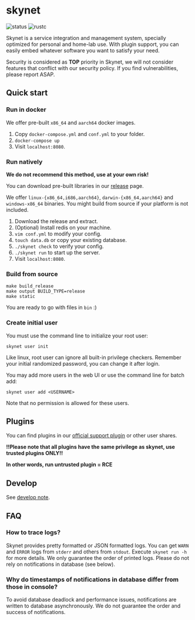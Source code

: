 # skynet

![status](https://img.shields.io/badge/status-dev-lightgrey?style=flat-square) ![rustc](https://img.shields.io/badge/rustc-1.56+-red?style=flat-square)

Skynet is a service integration and management system, specially optimized for personal and home-lab use. With plugin support, you can easily embed whatever software you want to satisfy your need.

Security is considered as **TOP** priority in Skynet, we will not consider features that conflict with our security policy. If you find vulnerabilities, please report ASAP.

## Quick start

### Run in docker
We offer pre-built `x86_64` and `aarch64` docker images.

1. Copy `docker-compose.yml` and `conf.yml` to your folder.
2. `docker-compose up`
3. Visit `localhost:8080`.

### Run natively
**We do not recommend this method, use at your own risk!**

You can download pre-built libraries in our [release](https://github.com/MXWXZ/skynet/releases) page.

We offer `linux-{x86_64,i686,aarch64}`, `darwin-{x86_64,aarch64}` and `windows-x86_64` binaries. You might build from source if your platform is not included.

1. Download the release and extract.
2. (Optional) Install redis on your machine.
3. `vim conf.yml` to modify your config.
4. `touch data.db` or copy your existing database.
5. `./skynet check` to verify your config.
6. `./skynet run` to start up the server.
7. Visit `localhost:8080`.

### Build from source

```
make build_release
make output BUILD_TYPE=release
make static
```

You are ready to go with files in `bin` :)

### Create initial user

You must use the command line to initialize your root user:

    skynet user init

Like linux, root user can ignore all built-in privilege checkers. Remember your initial randomized password, you can change it after login.

You may add more users in the web UI or use the command line for batch add:

    skynet user add <USERNAME>

Note that no permission is allowed for these users.

## Plugins

You can find plugins in our [official support plugin](https://github.com/MXWXZ/skynet/plugin) or other user shares.

**!!Please note that all plugins have the same privilege as skynet, use trusted plugins ONLY!!**

**In other words, run untrusted plugin = RCE**

## Develop

See [develop note](develop.md).

## FAQ

### How to trace logs?

Skynet provides pretty formatted or JSON formatted logs. You can get `WARN` and `ERROR` logs from `stderr` and others from `stdout`. Execute `skynet run -h` for more details. We only guarantee the order of printed logs. Please do not rely on notifications in database (see below).

### Why do timestamps of notifications in database differ from those in console?

To avoid database deadlock and performance issues, notifications are written to database asynchronously. We do not guarantee the order and success of notifications.